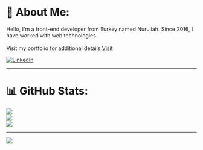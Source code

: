 # 💫 About Me:
Hello, I'm a front-end developer from Turkey named Nurullah. Since 2016, I have worked with web technologies.<br><br>Visit my portfolio for additional details.[Visit](https://nurullahnergiz.com)

[![LinkedIn](https://img.shields.io/badge/LinkedIn-%230077B5.svg?logo=linkedin&logoColor=white)](https://linkedin.com/in/nurullah-nergiz) 

---
# 📊 GitHub Stats:
![](https://github-readme-stats.vercel.app/api?username=Nurullah-Nergiz&theme=dark&hide_border=true&include_all_commits=true&count_private=true)<br/>
![](https://github-readme-streak-stats.herokuapp.com/?user=Nurullah-Nergiz&theme=dark&hide_border=true)<br/>
![](https://github-readme-stats.vercel.app/api/top-langs/?username=Nurullah-Nergiz&theme=dark&hide_border=true&include_all_commits=true&count_private=true&layout=compact)

---

[![](https://visitcount.itsvg.in/api?id=Nurullah-Nergiz&icon=0&color=0)](https://visitcount.itsvg.in)
